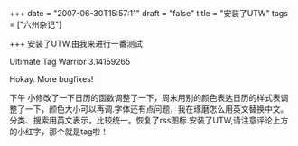 +++
date = "2007-06-30T15:57:11"
draft = "false"
title = "安装了UTW"
tags = ["六州杂记"]

+++
安装了UTW,由我来进行一番测试

Ultimate Tag Warrior 3.14159265

Hokay. More bugfixes!

下午 小修改了一下日历的函数调整了一下，周末用别的颜色表达日历的样式表调整了一下，颜色大小可以再调.字体还有点问题，我在琢磨怎么用英文替换中文。分类、搜索用英文表示，比较统一。恢复了rss图标.安装了UTW,请注意评论上方的小红字，那个就是tag啦！